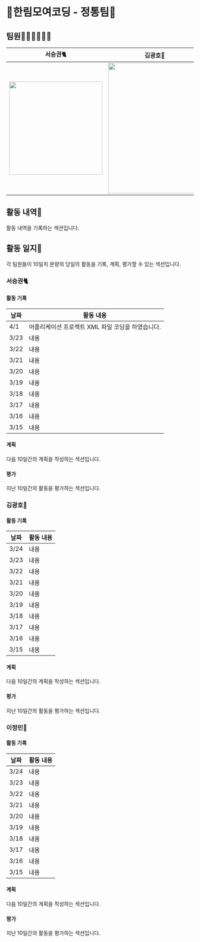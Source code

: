 # 🚀한림모여코딩 - 정통팀🚀

## 팀원👨‍💻👨‍💻👩‍💻
| <b>서승권🐈</b> | <b>김광호🐰</b> | <b>이정민🐊</b> |
| --- | --- | --- | 
|<img src = "https://user-images.githubusercontent.com/90320005/227460203-0998ac4d-f8f0-4371-8ba6-13af6a05545e.png" width="250px" height="250px"> | <img src = "https://user-images.githubusercontent.com/90320005/227460287-05313607-4a4e-49ae-ac68-9bb78d38611a.jpg" width="250px" height="350px"> | <img src = "https://user-images.githubusercontent.com/90320005/227460314-4136213f-540a-44b9-90ab-bc67e0ce7b27.png" width="250px" height="350px"> |




## 활동 내역📝

활동 내역을 기록하는 섹션입니다.

## 활동 일지📖

각 팀원들이 10일치 분량의 당일의 활동을 기록, 계획, 평가할 수 있는 섹션입니다.

### 서승권🐈

#### 활동 기록

날짜 | 활동 내용 |
--- | --- |
4/1 | 어플리케이션 프로젝트 XML 파일 코딩을 하였습니다. |
3/23 | 내용 |
3/22 | 내용 |
3/21 | 내용 |
3/20 | 내용 |
3/19 | 내용 |
3/18 | 내용 |
3/17 | 내용 |
3/16 | 내용 |
3/15 | 내용 |

#### 계획

다음 10일간의 계획을 작성하는 섹션입니다.

#### 평가

지난 10일간의 활동을 평가하는 섹션입니다.

### 김광호🐰

#### 활동 기록

날짜 | 활동 내용 |
--- | --- |
3/24 | 내용 |
3/23 | 내용 |
3/22 | 내용 |
3/21 | 내용 |
3/20 | 내용 |
3/19 | 내용 |
3/18 | 내용 |
3/17 | 내용 |
3/16 | 내용 |
3/15 | 내용 |

#### 계획

다음 10일간의 계획을 작성하는 섹션입니다.

#### 평가

지난 10일간의 활동을 평가하는 섹션입니다.

### 이정민🐊

#### 활동 기록

날짜 | 활동 내용 |
--- | --- |
3/24 | 내용 |
3/23 | 내용 |
3/22 | 내용 |
3/21 | 내용 |
3/20 | 내용 |
3/19 | 내용 |
3/18 | 내용 |
3/17 | 내용 |
3/16 | 내용 |
3/15 | 내용 |

#### 계획

다음 10일간의 계획을 작성하는 섹션입니다.

#### 평가

지난 10일간의 활동을 평가하는 섹션입니다.
